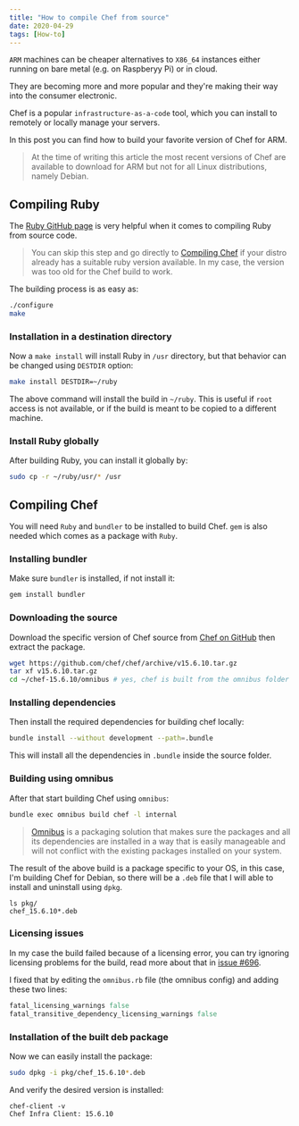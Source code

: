 ```yaml
---
title: "How to compile Chef from source"
date: 2020-04-29
tags: [How-to]
---
```


`ARM` machines can be cheaper alternatives to `X86_64` instances either running
on bare metal (e.g. on Raspberyy Pi) or in cloud.

They are becoming more and more popular and they're making their way into the
consumer electronic.

Chef is a popular `infrastructure-as-a-code` tool, which you can install to
remotely or locally manage your servers.

In this post you can find how to build your favorite version of Chef for ARM.

> At the time of writing this article the most recent versions of Chef are
available to download for ARM but not for all Linux distributions, namely
Debian.

## Compiling Ruby

The
<a href="https://github.com/ruby/ruby#git" target="_blank">Ruby GitHub page</a>
is very helpful when it comes to compiling Ruby from source code.

> You can skip this step and go directly to [Compiling
Chef](#compiling-chef) if your distro already has a suitable ruby version
available. In my case, the version was too old for the Chef build to work.

The building process is as easy as:

```bash
./configure
make
```

### Installation in a destination directory

Now a `make install` will install Ruby in `/usr` directory, but that behavior
can be changed using `DESTDIR` option:

```bash
make install DESTDIR=~/ruby
```

The above command will install the build in `~/ruby`. This is useful if `root`
access is not available, or if the build is meant to be copied to a different
machine.

### Install Ruby globally

After building Ruby, you can install it globally by:

```bash
sudo cp -r ~/ruby/usr/* /usr
```

## Compiling Chef

You will need `Ruby` and `bundler` to be installed to build Chef. `gem` is also
needed which comes as a package with `Ruby`.

### Installing bundler

Make sure `bundler` is installed, if not install it:

```bash
gem install bundler
```

### Downloading the source

Download the specific version of Chef source from
<a href="https://github.com/chef/chef/" target="_blank">Chef on GitHub</a>
then extract the package.

```bash
wget https://github.com/chef/chef/archive/v15.6.10.tar.gz
tar xf v15.6.10.tar.gz
cd ~/chef-15.6.10/omnibus # yes, chef is built from the omnibus folder
```

### Installing dependencies

Then install the required dependencies for building chef locally:

```bash
bundle install --without development --path=.bundle
```

This will install all the dependencies in `.bundle` inside the source folder.

### Building using omnibus

After that start building Chef using `omnibus`:

```bash
bundle exec omnibus build chef -l internal
```

> <a href="https://github.com/chef/omnibus" target="_blank">Omnibus</a>
is a packaging solution that makes sure the packages and all its dependencies
are installed in a way that is easily manageable and will not conflict with the
existing packages installed on your system.

The result of the above build is a package specific to your OS, in this case,
I'm building Chef for Debian, so there will be a `.deb` file that I will able
to install and uninstall using `dpkg`.

```bash{outputLines: 2}
ls pkg/
chef_15.6.10*.deb
```

### Licensing issues

In my case the build failed because of a licensing error, you can try
ignoring licensing problems for the build, read more about that in
<a href="https://github.com/chef/omnibus/issues/696" target="_blank">issue #696</a>.

I fixed that by editing the `omnibus.rb` file (the omnibus config) and adding
these two lines:

```ruby:title=omnibus.rb
fatal_licensing_warnings false
fatal_transitive_dependency_licensing_warnings false
```

### Installation of the built deb package

Now we can easily install the package:

```bash
sudo dpkg -i pkg/chef_15.6.10*.deb
```

And verify the desired version is installed:

```bash{outputLines: 2}
chef-client -v
Chef Infra Client: 15.6.10
```
